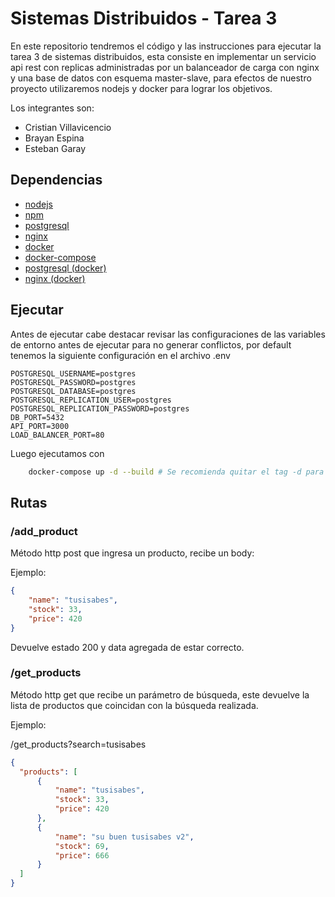 # Sistemas Distribuidos - Tarea 3

En este repositorio tendremos el código y las instrucciones para ejecutar la tarea 3 de sistemas distribuidos, esta consiste en implementar un servicio api rest con replicas administradas por un balanceador de carga con nginx y una base de datos con esquema master-slave, para efectos de nuestro proyecto utilizaremos nodejs y docker para lograr los objetivos.

Los integrantes son:

- Cristian Villavicencio
- Brayan Espina
- Esteban Garay

## Dependencias

- [nodejs](https://nodejs.org/es/download/package-manager/)
- [npm](https://docs.npmjs.com/downloading-and-installing-node-js-and-npm)
- [postgresql](https://www.postgresql.org)
- [nginx](https://www.nginx.com)
- [docker](https://docs.docker.com/engine/install/)
- [docker-compose](https://docs.docker.com/compose/install/)
- [postgresql (docker)](https://hub.docker.com/r/bitnami/postgresql)
- [nginx (docker)](https://hub.docker.com/_/nginx)


## Ejecutar

Antes de ejecutar cabe destacar revisar las configuraciones de las variables de entorno antes de ejecutar para no generar conflictos, por default tenemos la siguiente configuración en el archivo .env

```.env
POSTGRESQL_USERNAME=postgres
POSTGRESQL_PASSWORD=postgres
POSTGRESQL_DATABASE=postgres
POSTGRESQL_REPLICATION_USER=postgres
POSTGRESQL_REPLICATION_PASSWORD=postgres
DB_PORT=5432
API_PORT=3000
LOAD_BALANCER_PORT=80
```

Luego ejecutamos con

```sh
    docker-compose up -d --build # Se recomienda quitar el tag -d para ver los logs y el --build si no se desea rebuilder.
```

## Rutas

### /add_product

Método http post que ingresa un producto, recibe un body:

Ejemplo:

```json
{
    "name": "tusisabes",
    "stock": 33,
    "price": 420
}
```

Devuelve estado 200 y data agregada de estar correcto.

### /get_products

Método http get que recibe un parámetro de búsqueda, este devuelve la lista de productos que coincidan con la búsqueda realizada.

Ejemplo:

/get_products?search=tusisabes

```json
{
  "products": [
      {
          "name": "tusisabes",
          "stock": 33,
          "price": 420
      },
      {
          "name": "su buen tusisabes v2",
          "stock": 69,
          "price": 666
      }
  ]
}
```